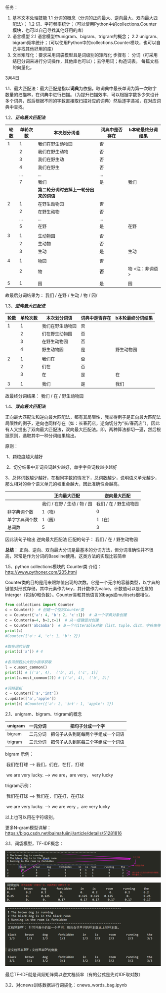 任务：

1. 基本文本处理技能
    1.1 分词的概念（分词的正向最大、逆向最大、双向最大匹配法）；
    1.2 词、字符频率统计；（可以使用Python中的collections.Counter模块，也可以自己寻找其他好用的库）
2. 语言模型
    2.1 语言模型中unigram、bigram、trigram的概念；
    2.2 unigram、bigram频率统计；（可以使用Python中的collections.Counter模块，也可以自己寻找其他好用的库）
3. 文本矩阵化：要求采用词袋模型且是词级别的矩阵化
    步骤有：
    分词（可采用结巴分词来进行分词操作，其他库也可以）；去停用词；构造词表。
    每篇文档的向量化。



3月4日

1.1、最大匹配法：最大匹配是指以**词典**为依据，取词典中最长单词为第一次取字数量的扫描串，在词典中进行扫描。（为提升扫描效率，可以根据字数多少来设计多个词典，然后根据不同的字数直接取扫描对应的词典）然后逐字递减，在对应词典中查找。



1.2、***正向最大匹配法***

| 轮数 | 单轮次数 | 本次划分词语                           | 词典中是否存在 | b本轮最终分词结果 |
| ---- | -------- | -------------------------------------- | -------------- | ----------------- |
| 1    | 1        | 我们在野生动物园                       | 否             |                   |
|      | 2        | 我们在野生动物                         | 否             |                   |
|      | 3        | 我们在野生动                           | 否             |                   |
|      | 4        | 我们在野生                             | 否             |                   |
|      | ...      | ...                                    | ...            |                   |
|      | 7        | 我们                                   | 是             | 我们              |
|      |          | **第二轮分词时去掉上一轮分出来的词语** |                |                   |
| 2    | 1        | 在野生动物园                           | 否             |                   |
|      | 2        | 在野生动物                             | 否             |                   |
|      | ...      | ...                                    | ...            |                   |
|      | 5        | 在野                                   | 是             | 在野              |
|      |          |                                        |                |                   |
| 3    | 1        | 生动物园                               | 否             |                   |
|      | 2        | 生动物                                 | 否             |                   |
|      | 3        | 生动                                   | 是             | 生动              |
|      |          |                                        |                |                   |
| 4    | 1        | 物园                                   | 否             |                   |
|      | 2        | 物                                     | **否**         | 物  <注：非词语>  |
|      |          |                                        |                |                   |
| 5    | 1        | 园                                     | 是             | 园                |

故最后分词结果为： 我们 / 在野 / 生动 / 物 / 园/



1.3、***逆向最大匹配法***

| 轮数 | 单轮次数 | 本次划分词语     | 词典中是否存在 | b本轮最终分词结果 |
| ---- | -------- | ---------------- | -------------- | ----------------- |
| 1    | 1        | 我们在野生动物园 | 否             |                   |
|      | 2        | 们在野生动物园   | 否             |                   |
|      | 3        | 在野生动物园     | 否             |                   |
|      | 4        | 野生动物园       | 是             | 野生动物园        |
|      |          |                  |                |                   |
| 2    | 1        | 我们在           | 否             |                   |
|      | 2        | 们在             | 否             |                   |
|      | 3        | 在               | 是             | 在                |
|      |          |                  |                |                   |
| 3    | 1        | 我们             | 是             | 我们              |

故最终分词结果： 我们 / 在 / 野生动物园



1.4、***双向最大匹配法*** 

正向最大匹配法和逆向最大匹配法，都有其局限性，我举得例子是正向最大匹配法局限性的例子，逆向也同样存在（如：长春药店，逆向切分为“长/春药店”），因此有人又提出了双向最大匹配法，双向最大匹配法。即，两种算法都切一遍，然后根据原则，选取其中一种分词结果输出。

原则：

​	1、颗粒度越大越好

​	2、切分结果中非词典词越少越好，单字字典词数越少越好

​	3、总体词数越少越好，在相同字数的情况下，总词数越少，说明语义单元越少，那么相对的单个语义单元的权重会越大，因此准确性会越高。

|                | 正向最大匹配                 | 逆向最大匹配           |
| -------------- | ---------------------------- | ---------------------- |
|                | 我们 / 在野 / 生动 / 物 / 园 | 我们 / 在 / 野生动物园 |
| 非字典词个数   | 1（物）                      | 0                      |
| 单字字典词个数 | 1（园）                      | 1（在）                |
| 总词数         | 5                            | 3                      |

因此该句子输出 逆向最大匹配法 匹配的句子： 我们 / 在 / 野生动物园



**总结**： 正向、逆向、双向最大分词是最基本的分词方法，但分词准确性并不很高，常常是作为分词的Baseline使用。这类方法的实现比较简单



1.5、python collections模块的 Counter类 介绍：http://www.pythoner.com/205.html

​	Counter类的目的是用来跟踪值出现的次数。它是一个无序的容器类型，以字典的键值对形式存储，其中元素作为key，其计数作为value。计数值可以是任意的Interger（包括0和负数）。Counter类和其他语言的bags或multisets很相似。

```python
from collections import Counter
c = Counter()  # 创建一个空的Counter类
c = Counter({'a': 4, 'b': 2, 'c':1})  # 从一个字典对象创建
c = Counter(a=4, b=2,c=1)  # 从一组键值对创建
c = Counter('abcaaba')  # 从一个可iterable对象（list、tuple、dict、字符串等）创建
print(c)
#Counter({'a': 4, 'c': 1, 'b': 2})

#取各词的计数
print(c['a']) # 4

#各词频数从大到小排序获取
l = c.most_common()
print(l) # [('a', 4),  ('b', 2), ('c', 1)]
print(c.most_common(2)) # [('a', 4),  ('b', 2)]

#词频更新
c = Counter(['a','int'])
c.update(['a','apple'])
print(c) #Counter({'a': 2, 'int': 1, 'apple': 1})
```



2.1、unigram、bigram、trigram的概念

| unigram | 一元分词 | 把句子分成一个字                   |
| ------- | -------- | ---------------------------------- |
| bigram  | 二元分词 | 把句子从头到尾每两个字组成一个词语 |
| trigram | 三元分词 | 把句子从头到尾每三个字组成一个词语 |

bigram 示例：

​		我们在打球 -->  我们，们在，在打，打球

​		we are very lucky. --> we are，are very， very lucky

trigram示例：

​		我们在打球 --> 我们在，们在打，在打球

​		we are very lucky. --> we are very ，are very lucky

以上也可以用在字符级别。

更多N-gram模型详解：https://blog.csdn.net/baimafujinji/article/details/51281816



3.1、词袋模型，TF-IDF概念：

![1551752861329](./image/bow.png)

![1551752876314](./image/tf.png)

![1551752842513](./image/df.png)

最后TF-IDF就是词频矩阵乘以逆文档频率（有的公式是先对IDF取对数）



3.2、对cnews训练数据进行词袋化：cnews_words_bag.ipynb



